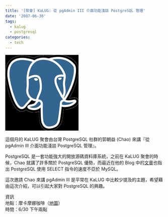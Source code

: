 ```yaml
---
title: '[聚會] KaLUG: 從 pgAdmin III 介面功能淺談 PostgreSQL 管理'
date: '2007-06-30'
tags:
  - kalug
  - postgresql
categories:
  - tech
---
```

[![elephant](images/0.jpg)](http://www.flickr.com/photos/yurenju/661717921/ "相片分享")  
  
這個月的 KaLUG 聚會由台灣 PostgreSQL 社群的郭朝益 (Chao) 來講『從 pgAdmin III 介面功能淺談 PostgreSQL 管理』。  
  
PostgreSQL 是一套功能強大的開放源碼資料庫系統，之前在 KaLUG 聚會的時候，Chao 就講了許多關於 PostgreSQL 優勢，而最近在他的 Blog 中的[文章](http://postgresql-chinese.blogspot.com/2007/06/postgresqlmysqlfirebird.html)也指出 PostgreSQL 使用 SELECT 指令的速度不亞於 MySQL。  
  
這次邀請 Chao 來講 pgAdmin III 是平常在 KaLUG 中比較少提及的主題，希望藉由這次介紹，可以引起大家對 PostgreSQL 的興趣。  
  
資訊  
地點：摩卡摩娜咖啡（[地圖](http://maps.google.com/maps/ms?ie=UTF8&hl=en&msa=0&msid=102940795217138094975.000001122db65f6be6766&z=18&om=1)）  
時間：6/30 下午兩點